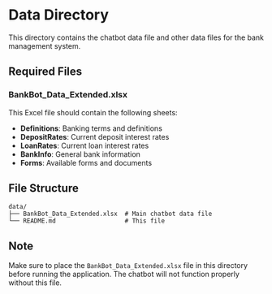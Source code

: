 # Data Directory

This directory contains the chatbot data file and other data files for the bank management system.

## Required Files

### BankBot_Data_Extended.xlsx
This Excel file should contain the following sheets:
- **Definitions**: Banking terms and definitions
- **DepositRates**: Current deposit interest rates
- **LoanRates**: Current loan interest rates  
- **BankInfo**: General bank information
- **Forms**: Available forms and documents

## File Structure
```
data/
├── BankBot_Data_Extended.xlsx  # Main chatbot data file
└── README.md                   # This file
```

## Note
Make sure to place the `BankBot_Data_Extended.xlsx` file in this directory before running the application. The chatbot will not function properly without this file.
